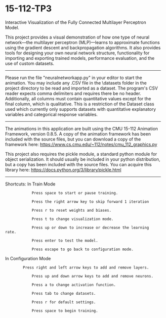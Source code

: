 # 15-112-TP3
Interactive Visualization of the Fully Connected Multilayer Perceptron Model.

This project provides a visual demonstration of how one type of neural network—the multilayer perceptron (MLP)—learns to approximate functions using the gradient descent and backpropagation algorithms. It also provides tools for designing your own neural network structure, functionality for importing and exporting trained models, performance evaluation, and the use of custom datasets.

---------------------------------------------------------------------------

Please run the file "neuralnetworkapp.py" in your editor to start the animation. You may include any .CSV file in the \datasets folder in the project directory to be read and imported as a dataset. The program's CSV reader expects comma delimiters and requires there be no header. Additionally, all columns must contain quantitative values except for the final column, which is qualitative. This is a restriction of the Dataset class used which currently only supports datasets with quantitative explanatory variables and categorical response variables.

---------------------------------------------------------------------------

The animations in this application are built using the CMU 15-112 Animation Framework, version 0.8.5. A copy of the animation framework has been included with the source files, but you can download a copy of the framework here: https://www.cs.cmu.edu/~112/notes/cmu_112_graphics.py

This project also requires the pickle module, a standard python module for object serialization. It should usually be included in your python distribution, but a copy has been included with the source files. You can acquire this library here: https://docs.python.org/3/library/pickle.html

---------------------------------------------------------------------------

Shortcuts:
In Train Mode

                Press space to start or pause training.
		
                Press the right arrow key to skip forward 1 iteration
		
                Press r to reset weights and biases.
		
                Press t to change visualization mode.
		
                Press up or down to increase or decrease the learning rate.
		
                Press enter to test the model.
		
                Press escape to go back to configuration mode.

In Configuration Mode

	     	Press right and left arrow keys to add and remove layers.
		
             	Press up and down arrow keys to add and remove neurons.
		
             	Press a to change activation function.
		
             	Press tab to change datasets.
		
             	Press r for default settings.
		
             	Press space to begin training.
		
